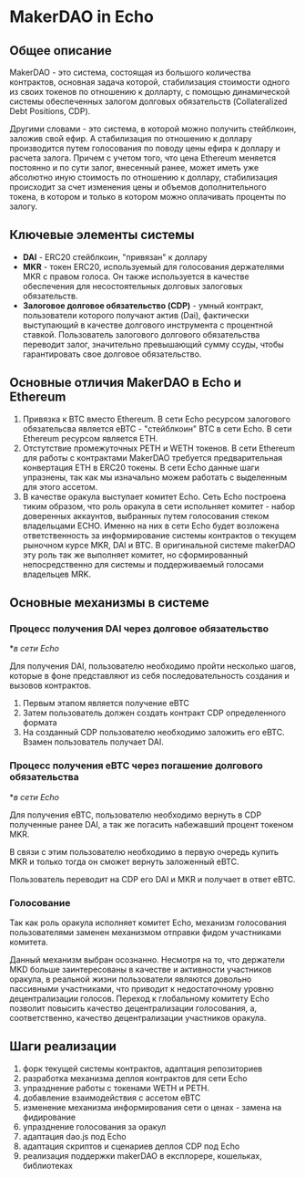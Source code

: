 # MakerDAO in Echo

## Общее описание

MakerDAO - это система, состоящая из большого количества контрактов, 
основная задача которой, стабилизация стоимости одного из своих токенов
по отношению к долларту, с помощью динамической системы обеспеченных 
залогом долговых обязательств (Collateralized Debt Positions, CDP).

Другими словами - это система, в которой можно получить стейблкоин, 
заложив свой ефир. А стабилизация по отношению к доллару производится 
путем голосования по поводу цены ефира к доллару и расчета залога. 
Причем с учетом того, что цена Ethereum меняется постоянно и по сути 
залог, внесенный ранее, может иметь уже абсолютно иную стоимость по 
отношению к доллару, стабилизация происходит за счет изменения цены и 
объемов дополнительного токена, в котором и только в котором можно 
оплачивать проценты по залогу.

## Ключевые элементы системы

- **DAI** - ERC20 стейблкоин, "привязан" к доллару
- **MKR** - токен ERC20, используемый для голосования держателями MKR с
правом голоса. Он также используется в качестве обеспечения для
несостоятельных долговых залоговых обязательств.
- **Залоговое долговое обязательство (CDP)** - умный контракт, пользователи
которого получают актив (Dai), фактически выступающий в качестве долгового
инструмента с процентной ставкой. Пользователь залогового долгового
обязательства переводит залог, значительно превышающий сумму ссуды,
чтобы гарантировать свое долговое обязательство.

## Основные отличия MakerDAO в Echo и Ethereum

1. Привязка к BTC вместо Ethereum. В сети Echo ресурсом залогового
обязательсва является eBTC - "стейблкоин" BTC в сети Echo. В сети
Ethereum ресурсом является ETH.
1. Отстутствие промежуточных PETH и WETH токенов. В сети Ethereum
для работы с контрактами MakerDAO требуется предварительная конвертация
ETH в ERC20 токены. В сети Echo данные шаги упразнены, так как мы
изначально можем работать с выделенным для этого ассетом.
1. В качестве оракула выступает комитет Echo. Сеть Echo построена тиким
образом, что роль оракула в сети испольняет комитет - набор доверенных
аккаунтов, выбранных путем голосования стеком владельцами ECHO. Именно
на них в сети Echo будет возложена ответственность за информирование
системы контрактов о текущем рыночном курсе MKR, DAI и BTC. В 
оригинальной системе makerDAO эту роль так же выполняет комитет, но
сформированный непосредственно для системы и поддерживаемый голосами
владельцев MRK.

## Основные механизмы в системе

### Процесс получения DAI через долговое обязательство

**в сети Echo*

Для получения DAI, пользователю необходимо пройти несколько шагов,
которые в фоне представляют из себя последовательность создания и
вызовов контрактов.

1. Первым этапом является получение eBTC
1. Затем пользователь должен создать контракт CDP определенного формата
1. На созданный CDP пользователю необходимо заложить его eBTC. Взамен
пользователь получает DAI. 


### Процесс получения eBTC через погашение долгового обязательства

**в сети Echo*

Для получения eBTC, пользователю необходимо вернуть в CDP полученные
ранее DAI, а так же погасить набежавший процент токеном MKR.

В связи с этим пользователю необходимо в первую очередь купить MKR и
только тогда он сможет вернуть заложенный eBTC.

Пользователь переводит на CDP его DAI и MKR и получает в ответ eBTC.

### Голосование

Так как роль оракула исполняет комитет Echo, механизм голосования 
пользователями заменен механизмом отправки фидом участниками комитета.

Данный механизм выбран осознанно. Несмотря на то, что держатели MKD 
больше заинтересованы в качестве и активности участников оракула, в
реальной жизни пользователи являются довольно пассивными участниками,
что приводит к недостаточному уровню децентрализации голосов. Переход
к глобальному комитету Echo позволит повысить качество децентрализации
голосования, а, соответственно, качество децентрализации участников
оракула.

## Шаги реализации

1. форк текущей системы контрактов, адаптация репозиториев
1. разработка механизма деплоя контрактов для сети Echo
1. упразднение работы с токенами WETH и PETH.
1. добавление взаимодействия с ассетом eBTC
1. изменение механизма информирования сети о ценах - замена на фидирование
1. упразднение голосования за оракул
1. адаптация dao.js под Echo
1. адаптация скриптов и сценариев деплоя CDP под Echo
1. реализация поддержки makerDAO в експлорере, кошельках, библиотеках
